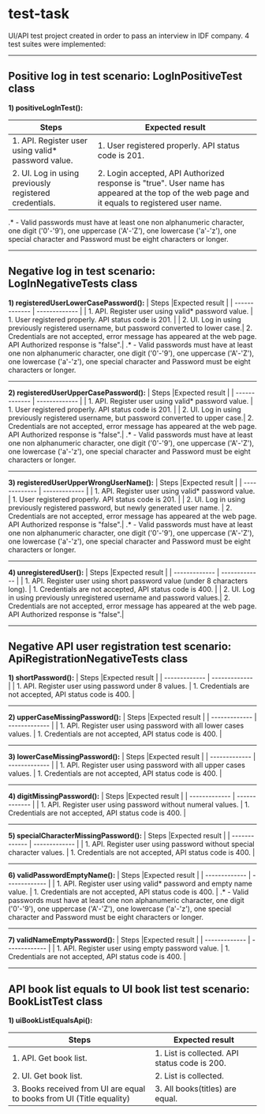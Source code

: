 # test-task
UI/API test project created in order to pass an interview in IDF company. 4 test suites were implemented:

------------------

## Positive log in test scenario: LogInPositiveTest class  
**1) positiveLogInTest():**

| Steps                                                |Expected result                                      |
| -------------                                        |  -------------                                      |
| 1. API. Register user using valid* password value.   | 1. User registered properly. API status code is 201. |
| 2. UI. Log in using previously registered credentials.|  2. Login accepted, API Authorized response is "true". User name has appeared at the top of the web page and it equals to registered user name.|
.* - Valid passwords must have at least one non alphanumeric character, one digit ('0'-'9'), one uppercase ('A'-'Z'), one lowercase ('a'-'z'), one special character and Password must be eight characters or longer.

------------------

## Negative log in test scenario: LogInNegativeTests class
**1) registeredUserLowerCasePassword():**
| Steps                                                |Expected result                                      |
| -------------                                        |  -------------                                      |
| 1. API. Register user using valid* password value.   | 1. User registered properly. API status code is 201. |
| 2. UI. Log in using previously registered username, but password converted to lower case.|  2. Credentials are not accepted, error message has appeared at the web page. API Authorized response is "false".|
.* - Valid passwords must have at least one non alphanumeric character, one digit ('0'-'9'), one uppercase ('A'-'Z'), one lowercase ('a'-'z'), one special character and Password must be eight characters or longer.

------------------

**2) registeredUserUpperCasePassword():**
| Steps                                                |Expected result                                      |
| -------------                                        |  -------------                                      |
| 1. API. Register user using valid* password value.   | 1. User registered properly. API status code is 201. |
| 2. UI. Log in using previously registered username, but password converted to upper case.|  2. Credentials are not accepted, error message has appeared at the web page. API Authorized response is "false".|
.* - Valid passwords must have at least one non alphanumeric character, one digit ('0'-'9'), one uppercase ('A'-'Z'), one lowercase ('a'-'z'), one special character and Password must be eight characters or longer.

------------------

**3) registeredUserUpperWrongUserName():**
| Steps                                                |Expected result                                      |
| -------------                                        |  -------------                                      |
| 1. API. Register user using valid* password value.   | 1. User registered properly. API status code is 201. |
| 2. UI. Log in using previously registered password, but newly generated user name. |  2. Credentials are not accepted, error message has appeared at the web page. API Authorized response is "false".|
.* - Valid passwords must have at least one non alphanumeric character, one digit ('0'-'9'), one uppercase ('A'-'Z'), one lowercase ('a'-'z'), one special character and Password must be eight characters or longer.

------------------

**4) unregisteredUser():**
| Steps                                                |Expected result                                      |
| -------------                                        |  -------------                                      |
| 1. API. Register user using short password value (under 8 characters long).   | 1. Credentials are not accepted, API status code is 400. |
| 2. UI. Log in using previously unregistered username and password values.|  2. Credentials are not accepted, error message has appeared at the web page. API Authorized response is "false".|

------------------
## Negative API user registration test scenario: ApiRegistrationNegativeTests class
**1) shortPassword():**
| Steps                                                |Expected result                                      |
| -------------                                        |  -------------                                      |
| 1. API. Register user using password under 8 values.   | 1. Credentials are not accepted, API status code is 400. |

------------------

**2) upperCaseMissingPassword():**
| Steps                                                |Expected result                                      |
| -------------                                        |  -------------                                      |
| 1. API. Register user using password with all lower cases values.   | 1. Credentials are not accepted, API status code is 400. |

------------------

**3) lowerCaseMissingPassword():**
| Steps                                                |Expected result                                      |
| -------------                                        |  -------------                                      |
| 1. API. Register user using password with all upper cases values.   | 1. Credentials are not accepted, API status code is 400. |

------------------

**4) digitMissingPassword():**
| Steps                                                |Expected result                                      |
| -------------                                        |  -------------                                      |
| 1. API. Register user using password without numeral values.   | 1. Credentials are not accepted, API status code is 400. |

------------------

**5) specialCharacterMissingPassword():**
| Steps                                                |Expected result                                      |
| -------------                                        |  -------------                                      |
| 1. API. Register user using password without special character values.   | 1. Credentials are not accepted, API status code is 400. |

------------------

**6) validPasswordEmptyName():**
| Steps                                                |Expected result                                      |
| -------------                                        |  -------------                                      |
| 1. API. Register user using valid* password and empty name value.   | 1. Credentials are not accepted, API status code is 400. |
.* - Valid passwords must have at least one non alphanumeric character, one digit ('0'-'9'), one uppercase ('A'-'Z'), one lowercase ('a'-'z'), one special character and Password must be eight characters or longer.

------------------

**7) validNameEmptyPassword():**
| Steps                                                |Expected result                                      |
| -------------                                        |  -------------                                      |
| 1. API. Register user using empty password value.   | 1. Credentials are not accepted, API status code is 400. |

------------------

## API book list equals to UI book list test scenario: BookListTest class
**1) uiBookListEqualsApi():**

| Steps                                                |Expected result                                      |
| -------------                                        |  -------------                                      |
| 1. API. Get book list.   | 1. List is collected. API status code is 200.  |
| 2. UI. Get book list. |  2. List is collected. |
| 3. Books received from UI are equal to books from UI (Title equality)|  3. All books(titles) are equal. |  
